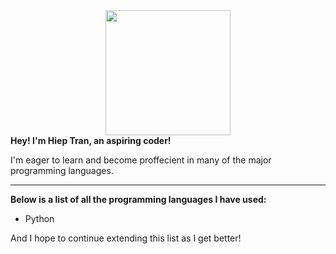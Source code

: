 
<div id="header" align="center">
  <img src="https://media.giphy.com/media/fwbZnTftCXVocKzfxR/giphy.gif" width="200"/>
</div>
<b>
  Hey! I'm Hiep Tran, an aspiring coder! 
</b>

I'm eager to learn and become proffecient in many of the major programming languages.

---

<b>
  Below is a list of all the programming languages I have used:
</b>

- Python


And I hope to continue extending this list as I get better!

